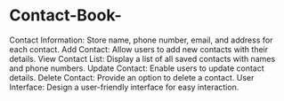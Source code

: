 # Contact-Book-
Contact Information: Store name, phone number, email, and address for each contact.
 Add Contact: Allow users to add new contacts with their details.
 View Contact List: Display a list of all saved contacts with names and phone numbers.
 Update Contact: Enable users to update contact details.
 Delete Contact: Provide an option to delete a contact.
 User Interface: Design a user-friendly interface for easy interaction.
